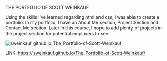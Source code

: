 THE PORTFOLIO OF SCOTT WEINKAUF

Using the skills I've learned regarding html and css, I was able to create a portfolio. In my portfolio, I have an About Me section, Project Section and Contact Me section. Later in this course, I hope to add plenty of projects in the project section for potential employers to see.

![sweinkauf github io_The_Portfolio-of-Scott-Weinkauf_](https://user-images.githubusercontent.com/112744293/192432741-b821907c-f349-4e1d-bc62-53c6dc66ab9e.png)

LINK: https://sweinkauf.github.io/The_Portfolio-of-Scott-Weinkauf/
